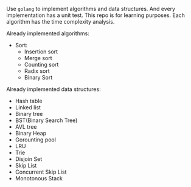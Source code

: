 Use `golang` to implement algorithms and data structures. And every implementation has a unit test. This repo is for learning purposes. Each algorithm has the time complexity analysis.

Already implemented algorithms:
* Sort:
  * Insertion sort
  * Merge sort
  * Counting sort
  * Radix sort 
  * Binary Sort


Already implemented data structures:
* Hash table
* Linked list
* Binary tree
* BST(Binary Search Tree)
* AVL tree 
* Binary Heap
* Gorounting pool
* LRU 
* Trie
* Disjoin Set
* Skip List
* Concurrent Skip List
* Monotonous Stack

